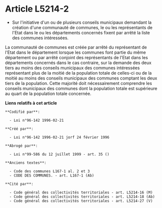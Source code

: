 # Article L5214-2

- Sur l'initiative d'un ou de plusieurs conseils municipaux demandant la création d'une communauté de communes, le ou les
représentants de l'Etat dans le ou les départements concernés fixent par arrêté la liste des communes intéressées.

La communauté de communes est créée par arrêté du représentant de l'Etat dans le département lorsque les communes font partie
du même département ou par arrêté conjoint des représentants de l'Etat dans les départements concernés dans le cas contraire,
sur la demande des deux tiers au moins des conseils municipaux des communes intéressées représentant plus de la moitié de la
population totale de celles-ci ou de la moitié au moins des conseils municipaux des communes comptant les deux tiers de la
population. Cette majorité doit nécessairement comprendre les conseils municipaux des communes dont la population totale est
supérieure au quart de la population totale concernée.

**Liens relatifs à cet article**

	**Codifié par**:

	  - Loi n°96-142 1996-02-21

	**Créé par**:

	  - Loi n°96-142 1996-02-21 jorf 24 février 1996

	**Abrogé par**:

	  - Loi n°99-586 du 12 juillet 1999 - art. 35 ()

	**Anciens textes**:

	  - Code des communes L167-1 al. 2 et 3
	  - CODE DES COMMUNES. - art. L167-1 (Ab)

	**Cité par**:

	  - Code général des collectivités territoriales - art. L5214-16 (M)
	  - Code général des collectivités territoriales - art. L5214-18 (Ab)
	  - Code général des collectivités territoriales - art. L5214-27 (V)
